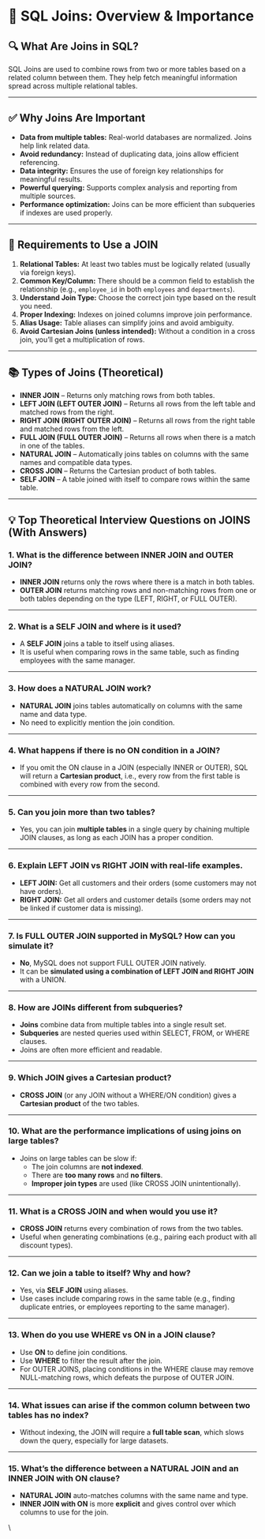 # 📌 SQL Joins: Overview & Importance

## 🔍 What Are Joins in SQL?
SQL Joins are used to combine rows from two or more tables based on a related column between them. They help fetch meaningful information spread across multiple relational tables.

---

## ✅ Why Joins Are Important

- **Data from multiple tables:** Real-world databases are normalized. Joins help link related data.
- **Avoid redundancy:** Instead of duplicating data, joins allow efficient referencing.
- **Data integrity:** Ensures the use of foreign key relationships for meaningful results.
- **Powerful querying:** Supports complex analysis and reporting from multiple sources.
- **Performance optimization:** Joins can be more efficient than subqueries if indexes are used properly.

---

## 📖 Requirements to Use a JOIN

1. **Relational Tables:** At least two tables must be logically related (usually via foreign keys).
2. **Common Key/Column:** There should be a common field to establish the relationship (e.g., `employee_id` in both `employees` and `departments`).
3. **Understand Join Type:** Choose the correct join type based on the result you need.
4. **Proper Indexing:** Indexes on joined columns improve join performance.
5. **Alias Usage:** Table aliases can simplify joins and avoid ambiguity.
6. **Avoid Cartesian Joins (unless intended):** Without a condition in a cross join, you’ll get a multiplication of rows.

---

## 📚 Types of Joins (Theoretical)

- **INNER JOIN** – Returns only matching rows from both tables.
- **LEFT JOIN (LEFT OUTER JOIN)** – Returns all rows from the left table and matched rows from the right.
- **RIGHT JOIN (RIGHT OUTER JOIN)** – Returns all rows from the right table and matched rows from the left.
- **FULL JOIN (FULL OUTER JOIN)** – Returns all rows when there is a match in one of the tables.
- **NATURAL JOIN** – Automatically joins tables on columns with the same names and compatible data types.
- **CROSS JOIN** – Returns the Cartesian product of both tables.
- **SELF JOIN** – A table joined with itself to compare rows within the same table.

---

## 💡 Top Theoretical Interview Questions on JOINS (With Answers)

### 1. What is the difference between INNER JOIN and OUTER JOIN?
- **INNER JOIN** returns only the rows where there is a match in both tables.
- **OUTER JOIN** returns matching rows and non-matching rows from one or both tables depending on the type (LEFT, RIGHT, or FULL OUTER).

---

### 2. What is a SELF JOIN and where is it used?
- A **SELF JOIN** joins a table to itself using aliases.
- It is useful when comparing rows in the same table, such as finding employees with the same manager.

---

### 3. How does a NATURAL JOIN work?
- **NATURAL JOIN** joins tables automatically on columns with the same name and data type.
- No need to explicitly mention the join condition.

---

### 4. What happens if there is no ON condition in a JOIN?
- If you omit the ON clause in a JOIN (especially INNER or OUTER), SQL will return a **Cartesian product**, i.e., every row from the first table is combined with every row from the second.

---

### 5. Can you join more than two tables?
- Yes, you can join **multiple tables** in a single query by chaining multiple JOIN clauses, as long as each JOIN has a proper condition.

---

### 6. Explain LEFT JOIN vs RIGHT JOIN with real-life examples.
- **LEFT JOIN:** Get all customers and their orders (some customers may not have orders).
- **RIGHT JOIN:** Get all orders and customer details (some orders may not be linked if customer data is missing).

---

### 7. Is FULL OUTER JOIN supported in MySQL? How can you simulate it?
- **No**, MySQL does not support FULL OUTER JOIN natively.
- It can be **simulated using a combination of LEFT JOIN and RIGHT JOIN** with a UNION.

---

### 8. How are JOINs different from subqueries?
- **Joins** combine data from multiple tables into a single result set.
- **Subqueries** are nested queries used within SELECT, FROM, or WHERE clauses.
- Joins are often more efficient and readable.

---

### 9. Which JOIN gives a Cartesian product?
- **CROSS JOIN** (or any JOIN without a WHERE/ON condition) gives a **Cartesian product** of the two tables.

---

### 10. What are the performance implications of using joins on large tables?
- Joins on large tables can be slow if:
  - The join columns are **not indexed**.
  - There are **too many rows** and **no filters**.
  - **Improper join types** are used (like CROSS JOIN unintentionally).

---

### 11. What is a CROSS JOIN and when would you use it?
- **CROSS JOIN** returns every combination of rows from the two tables.
- Useful when generating combinations (e.g., pairing each product with all discount types).

---

### 12. Can we join a table to itself? Why and how?
- Yes, via **SELF JOIN** using aliases.
- Use cases include comparing rows in the same table (e.g., finding duplicate entries, or employees reporting to the same manager).

---

### 13. When do you use WHERE vs ON in a JOIN clause?
- Use **ON** to define join conditions.
- Use **WHERE** to filter the result after the join.
- For OUTER JOINS, placing conditions in the WHERE clause may remove NULL-matching rows, which defeats the purpose of OUTER JOIN.

---

### 14. What issues can arise if the common column between two tables has no index?
- Without indexing, the JOIN will require a **full table scan**, which slows down the query, especially for large datasets.

---

### 15. What’s the difference between a NATURAL JOIN and an INNER JOIN with ON clause?
- **NATURAL JOIN** auto-matches columns with the same name and type.
- **INNER JOIN with ON** is more **explicit** and gives control over which columns to use for the join.

\